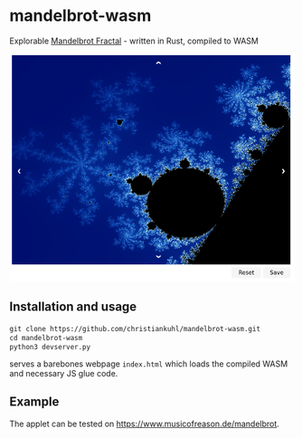 # mandelbrot-wasm
Explorable [Mandelbrot Fractal](https://en.wikipedia.org/wiki/Mandelbrot_set) - written in Rust, compiled to WASM

![mandelbrot-rs](https://github.com/christiankuhl/mandelbrot-wasm/raw/master/screenshot.png "mandelbrot-wasm")

## Installation and usage

```
git clone https://github.com/christiankuhl/mandelbrot-wasm.git
cd mandelbrot-wasm
python3 devserver.py
```
serves a barebones webpage `index.html` which loads the compiled WASM and necessary JS glue code.

## Example
The applet can be tested on https://www.musicofreason.de/mandelbrot.
